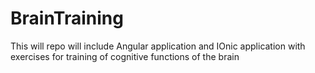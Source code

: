 # BrainTraining
This will repo will include Angular application and IOnic application with exercises for training of cognitive functions of the brain
